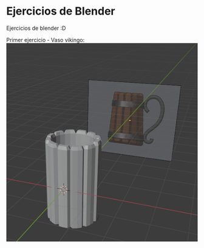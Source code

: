 # Ejercicios de Blender
Ejercicios de blender :D


Primer ejercicio - Vaso vikingo: 
![Vaso](mug/preview.png)